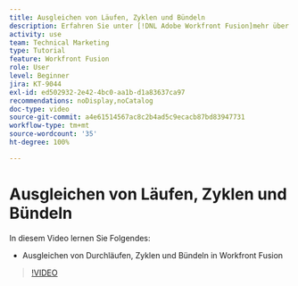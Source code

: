 ```yaml
---
title: Ausgleichen von Läufen, Zyklen und Bündeln
description: Erfahren Sie unter [!DNL Adobe Workfront Fusion]mehr über das Ausgleichen von Durchläufen, Zyklen und Bündeln.
activity: use
team: Technical Marketing
type: Tutorial
feature: Workfront Fusion
role: User
level: Beginner
jira: KT-9044
exl-id: ed502932-2e42-4bc0-aa1b-d1a83637ca97
recommendations: noDisplay,noCatalog
doc-type: video
source-git-commit: a4e61514567ac8c2b4ad5c9ecacb87bd83947731
workflow-type: tm+mt
source-wordcount: '35'
ht-degree: 100%

---
```


# Ausgleichen von Läufen, Zyklen und Bündeln

In diesem Video lernen Sie Folgendes:

* Ausgleichen von Durchläufen, Zyklen und Bündeln in Workfront Fusion

>[!VIDEO](https://video.tv.adobe.com/v/335285/?quality=12&learn=on)
